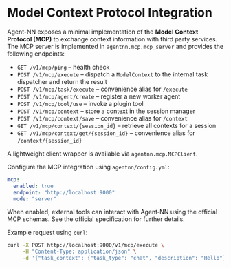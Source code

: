 # Model Context Protocol Integration

Agent-NN exposes a minimal implementation of the **Model Context Protocol (MCP)**
to exchange context information with third party services. The MCP server is
implemented in `agentnn.mcp.mcp_server` and provides the following endpoints:

- `GET /v1/mcp/ping` – health check
- `POST /v1/mcp/execute` – dispatch a `ModelContext` to the internal task
  dispatcher and return the result
- `POST /v1/mcp/task/execute` – convenience alias for `/execute`
- `POST /v1/mcp/agent/create` – register a new worker agent
- `POST /v1/mcp/tool/use` – invoke a plugin tool
- `POST /v1/mcp/context` – store a context in the session manager
- `POST /v1/mcp/context/save` – convenience alias for `/context`
- `GET /v1/mcp/context/{session_id}` – retrieve all contexts for a session
- `GET /v1/mcp/context/get/{session_id}` – convenience alias for `/context/{session_id}`

A lightweight client wrapper is available via `agentnn.mcp.MCPClient`.

Configure the MCP integration using `agentnn/config.yml`:

```yaml
mcp:
  enabled: true
  endpoint: "http://localhost:9000"
  mode: "server"
```

When enabled, external tools can interact with Agent‑NN using the official MCP
schemas. See the official specification for further details.

Example request using ``curl``:

```bash
curl -X POST http://localhost:9000/v1/mcp/execute \
     -H "Content-Type: application/json" \
     -d '{"task_context": {"task_type": "chat", "description": "Hello"}}'
```

